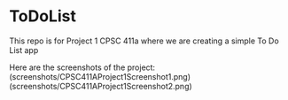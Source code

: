 # ToDoList
This repo is for Project 1 CPSC 411a where we are creating a simple To Do List app

Here are the screenshots of the project:
(screenshots/CPSC411AProject1Screenshot1.png)
(screenshots/CPSC411AProject1Screenshot2.png)
